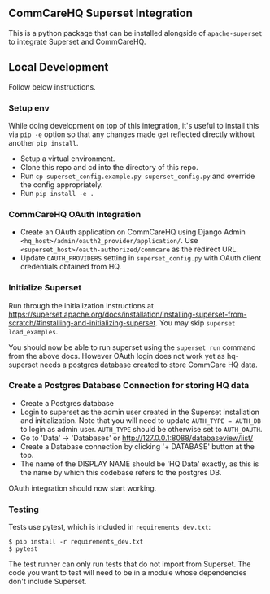 ## CommCareHQ Superset Integration

This is a python package that can be installed alongside of `apache-superset` to integrate Superset and CommCareHQ. 

## Local Development

Follow below instructions.

### Setup env

While doing development on top of this integration, it's useful to install this via `pip -e` option so that any changes made get reflected directly without another `pip install`.

- Setup a virtual environment.
- Clone this repo and cd into the directory of this repo.
- Run `cp superset_config.example.py superset_config.py` and override the config appropriately.
- Run `pip install -e .`

### CommCareHQ OAuth Integration

- Create an OAuth application on CommCareHQ using Django Admin `<hq_host>/admin/oauth2_provider/application/`. Use `<superset_host>/oauth-authorized/commcare` as the redirect URL.
- Update `OAUTH_PROVIDERS` setting in `superset_config.py` with OAuth client credentials obtained from HQ.


### Initialize Superset

Run through the initialization instructions at https://superset.apache.org/docs/installation/installing-superset-from-scratch/#installing-and-initializing-superset. You may skip `superset load_examples`. 

You should now be able to run superset using the `superset run` command from the above docs. However OAuth login does not work yet as hq-superset needs a postgres database created to store CommCare HQ data.


### Create a Postgres Database Connection for storing HQ data

- Create a Postgres database
- Login to superset as the admin user created in the Superset installation and initialization. Note that you will need to update `AUTH_TYPE = AUTH_DB` to login as admin user. `AUTH_TYPE` should be otherwise set to `AUTH_OAUTH`.
- Go to 'Data' -> 'Databases' or http://127.0.0.1:8088/databaseview/list/
- Create a Database connection by clicking '+ DATABASE' button at the top.
- The name of the DISPLAY NAME should be 'HQ Data' exactly, as this is the name by which this codebase refers to the postgres DB.

OAuth integration should now start working.


### Testing

Tests use pytest, which is included in `requirements_dev.txt`:

    $ pip install -r requirements_dev.txt
    $ pytest

The test runner can only run tests that do not import from Superset. The
code you want to test will need to be in a module whose dependencies
don't include Superset.
